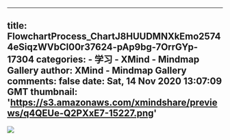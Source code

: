 
---
title: FlowchartProcess_ChartJ8HUUDMNXkEmo25744eSiqzWVbCl00r37624-pAp9bg-7OrrGYp-17304
categories: 
    - 学习
    - XMind - Mindmap Gallery
author: XMind - Mindmap Gallery
comments: false
date: Sat, 14 Nov 2020 13:07:09 GMT
thumbnail: 'https://s3.amazonaws.com/xmindshare/previews/q4QEUe-Q2PXxE7-15227.png'
---

<div>   
<img src="https://s3.amazonaws.com/xmindshare/previews/q4QEUe-Q2PXxE7-15227.png" referrerpolicy="no-referrer">  
</div>
            